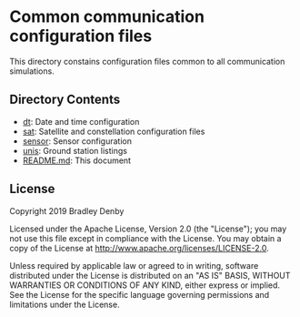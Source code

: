 # Common communication configuration files

This directory constains configuration files common to all communication 
simulations.

## Directory Contents

* [dt](dt/date-time.dat): Date and time configuration
* [sat](sat/planet.tle): Satellite and constellation configuration files
* [sensor](sensor/sensor.dat): Sensor configuration
* [unis](unis/unis.dat): Ground station listings
* [README.md](README.md): This document

## License

Copyright 2019 Bradley Denby

Licensed under the Apache License, Version 2.0 (the "License"); you may not use
this file except in compliance with the License. You may obtain a copy of the
License at <http://www.apache.org/licenses/LICENSE-2.0>.

Unless required by applicable law or agreed to in writing, software distributed
under the License is distributed on an "AS IS" BASIS, WITHOUT WARRANTIES OR
CONDITIONS OF ANY KIND, either express or implied. See the License for the
specific language governing permissions and limitations under the License.
